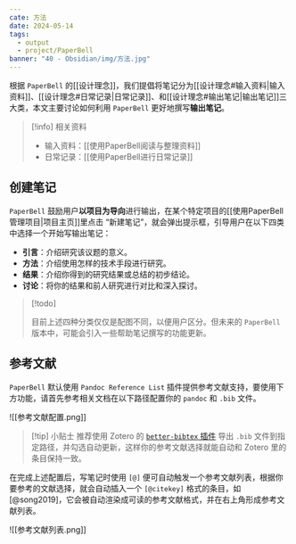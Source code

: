 ```yaml
---
cate: 方法
date: 2024-05-14
tags:
  - output
  - project/PaperBell
banner: "40 - Obsidian/img/方法.jpg"
---
```


根据 `PaperBell` 的[[设计理念]]，我们提倡将笔记分为[[设计理念#输入资料|输入资料]]、[[设计理念#日常记录|日常记录]]、和[[设计理念#输出笔记|输出笔记]]三大类，本文主要讨论如何利用 `PaperBell` 更好地撰写**输出笔记**。

> [!info] 相关资料
> 
> - 输入资料：[[使用PaperBell阅读与整理资料]]
> - 日常记录：[[使用PaperBell进行日常记录]]

## 创建笔记

`PaperBell` 鼓励用户**以项目为导向**进行输出，在某个特定项目的[[使用PaperBell管理项目|项目主页]]里点击 “新建笔记”，就会弹出提示框，引导用户在以下四类中选择一个开始写输出笔记：

- **引言**：介绍研究该议题的意义。
- **方法**：介绍使用怎样的技术手段进行研究。
- **结果**：介绍你得到的研究结果或总结的初步结论。
- **讨论**：将你的结果和前人研究进行对比和深入探讨。

> [!todo] 
> 
> 目前上述四种分类仅仅是配图不同，以便用户区分。但未来的 `PaperBell` 版本中，可能会引入一些帮助笔记撰写的功能更新。

## 参考文献

`PaperBell` 默认使用 `Pandoc Reference List` 插件提供参考文献支持，要使用下方功能，请首先参考相关文档在以下路径配置你的 `pandoc` 和 `.bib` 文件。

![[参考文献配置.png]]

> [!tip] 小贴士
> 推荐使用 Zotero 的 [`better-bibtex` 插件](https://github.com/retorquere/zotero-better-bibtex) 导出 `.bib` 文件到指定路径，并勾选自动更新，这样你的参考文献选择就能自动和 Zotero 里的条目保持一致。

在完成上述配置后，写笔记时使用 `[@]` 便可自动触发一个参考文献列表，根据你要参考的文献选择，就会自动插入一个 `[@citekey]` 格式的条目，如 [@song2019]，它会被自动渲染成可读的参考文献格式，并在右上角形成参考文献列表。

![[参考文献列表.png]]
